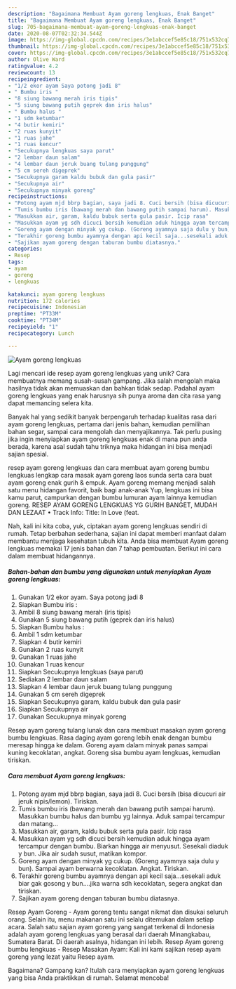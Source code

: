 ```yaml
---
description: "Bagaimana Membuat Ayam goreng lengkuas, Enak Banget"
title: "Bagaimana Membuat Ayam goreng lengkuas, Enak Banget"
slug: 705-bagaimana-membuat-ayam-goreng-lengkuas-enak-banget
date: 2020-08-07T02:32:34.544Z
image: https://img-global.cpcdn.com/recipes/3e1abccef5e85c18/751x532cq70/ayam-goreng-lengkuas-foto-resep-utama.jpg
thumbnail: https://img-global.cpcdn.com/recipes/3e1abccef5e85c18/751x532cq70/ayam-goreng-lengkuas-foto-resep-utama.jpg
cover: https://img-global.cpcdn.com/recipes/3e1abccef5e85c18/751x532cq70/ayam-goreng-lengkuas-foto-resep-utama.jpg
author: Olive Ward
ratingvalue: 4.2
reviewcount: 13
recipeingredient:
- "1/2 ekor ayam Saya potong jadi 8"
- " Bumbu iris "
- "8 siung bawang merah iris tipis"
- "5 siung bawang putih geprek dan iris halus"
- " Bumbu halus "
- "1 sdm ketumbar"
- "4 butir kemiri"
- "2 ruas kunyit"
- "1 ruas jahe"
- "1 ruas kencur"
- "Secukupnya lengkuas saya parut"
- "2 lembar daun salam"
- "4 lembar daun jeruk buang tulang punggung"
- "5 cm sereh digeprek"
- "Secukupnya garam kaldu bubuk dan gula pasir"
- "Secukupnya air"
- "Secukupnya minyak goreng"
recipeinstructions:
- "Potong ayam mjd bbrp bagian, saya jadi 8. Cuci bersih (bisa dicucuri air jeruk nipis/lemon). Tiriskan."
- "Tumis bumbu iris (bawang merah dan bawang putih sampai harum). Masukkan bumbu halus dan bumbu yg lainnya. Aduk sampai tercampur dan matang..."
- "Masukkan air, garam, kaldu bubuk serta gula pasir. Icip rasa"
- "Masukkan ayam yg sdh dicuci bersih kemudian aduk hingga ayam tercampur dengan bumbu. Biarkan hingga air menyusut. Sesekali diaduk y bun. Jika air sudah susut, matikan kompor."
- "Goreng ayam dengan minyak yg cukup. (Goreng ayamnya saja dulu y bun). Sampai ayam berwarna kecoklatan. Angkat. Tiriskan."
- "Terakhir goreng bumbu ayamnya dengan api kecil saja...sesekali aduk biar gak gosong y bun....jika warna sdh kecoklatan, segera angkat dan tiriskan."
- "Sajikan ayam goreng dengan taburan bumbu diatasnya."
categories:
- Resep
tags:
- ayam
- goreng
- lengkuas

katakunci: ayam goreng lengkuas 
nutrition: 172 calories
recipecuisine: Indonesian
preptime: "PT33M"
cooktime: "PT34M"
recipeyield: "1"
recipecategory: Lunch

---
```



![Ayam goreng lengkuas](https://img-global.cpcdn.com/recipes/3e1abccef5e85c18/751x532cq70/ayam-goreng-lengkuas-foto-resep-utama.jpg)

Lagi mencari ide resep ayam goreng lengkuas yang unik? Cara membuatnya memang susah-susah gampang. Jika salah mengolah maka hasilnya tidak akan memuaskan dan bahkan tidak sedap. Padahal ayam goreng lengkuas yang enak harusnya sih punya aroma dan cita rasa yang dapat memancing selera kita.

Banyak hal yang sedikit banyak berpengaruh terhadap kualitas rasa dari ayam goreng lengkuas, pertama dari jenis bahan, kemudian pemilihan bahan segar, sampai cara mengolah dan menyajikannya. Tak perlu pusing jika ingin menyiapkan ayam goreng lengkuas enak di mana pun anda berada, karena asal sudah tahu triknya maka hidangan ini bisa menjadi sajian spesial.

resep ayam goreng lengkuas dan cara membuat ayam goreng bumbu lengkuas lengkap cara masak ayam goreng laos sunda serta cara buat ayam goreng enak gurih &amp; empuk. Ayam goreng memang menjadi salah satu menu hidangan favorit, baik bagi anak-anak Yup, lengkuas ini bisa kamu parut, campurkan dengan bumbu lumuran ayam lainnya kemudian goreng. RESEP AYAM GORENG LENGKUAS YG GURIH BANGET, MUDAH DAN LEZAAT • Track Info: Title: In Love (feat.


Nah, kali ini kita coba, yuk, ciptakan ayam goreng lengkuas sendiri di rumah. Tetap berbahan sederhana, sajian ini dapat memberi manfaat dalam membantu menjaga kesehatan tubuh kita. Anda bisa membuat Ayam goreng lengkuas memakai 17 jenis bahan dan 7 tahap pembuatan. Berikut ini cara dalam membuat hidangannya.

<!--inarticleads1-->

##### Bahan-bahan dan bumbu yang digunakan untuk menyiapkan Ayam goreng lengkuas:

1. Gunakan 1/2 ekor ayam. Saya potong jadi 8
1. Siapkan  Bumbu iris :
1. Ambil 8 siung bawang merah (iris tipis)
1. Gunakan 5 siung bawang putih (geprek dan iris halus)
1. Siapkan  Bumbu halus :
1. Ambil 1 sdm ketumbar
1. Siapkan 4 butir kemiri
1. Gunakan 2 ruas kunyit
1. Gunakan 1 ruas jahe
1. Gunakan 1 ruas kencur
1. Siapkan Secukupnya lengkuas (saya parut)
1. Sediakan 2 lembar daun salam
1. Siapkan 4 lembar daun jeruk buang tulang punggung
1. Gunakan 5 cm sereh digeprek
1. Siapkan Secukupnya garam, kaldu bubuk dan gula pasir
1. Siapkan Secukupnya air
1. Gunakan Secukupnya minyak goreng


Resep ayam goreng tulang lunak dan cara membuat masakan ayam goreng bumbu lengkuas. Rasa daging ayam goreng lebih enak dengan bumbu meresap hingga ke dalam. Goreng ayam dalam minyak panas sampai kuning kecoklatan, angkat. Goreng sisa bumbu ayam lengkuas, kemudian tiriskan. 

<!--inarticleads2-->

##### Cara membuat Ayam goreng lengkuas:

1. Potong ayam mjd bbrp bagian, saya jadi 8. Cuci bersih (bisa dicucuri air jeruk nipis/lemon). Tiriskan.
1. Tumis bumbu iris (bawang merah dan bawang putih sampai harum). Masukkan bumbu halus dan bumbu yg lainnya. Aduk sampai tercampur dan matang...
1. Masukkan air, garam, kaldu bubuk serta gula pasir. Icip rasa
1. Masukkan ayam yg sdh dicuci bersih kemudian aduk hingga ayam tercampur dengan bumbu. Biarkan hingga air menyusut. Sesekali diaduk y bun. Jika air sudah susut, matikan kompor.
1. Goreng ayam dengan minyak yg cukup. (Goreng ayamnya saja dulu y bun). Sampai ayam berwarna kecoklatan. Angkat. Tiriskan.
1. Terakhir goreng bumbu ayamnya dengan api kecil saja...sesekali aduk biar gak gosong y bun....jika warna sdh kecoklatan, segera angkat dan tiriskan.
1. Sajikan ayam goreng dengan taburan bumbu diatasnya.


Resep Ayam Goreng - Ayam goreng tentu sangat nikmat dan disukai seluruh orang. Selain itu, menu makanan satu ini selalu ditemukan dalam setiap acara. Salah satu sajian ayam goreng yang sangat terkenal di Indonesia adalah ayam goreng lengkuas yang berasal dari daerah Minangkabau, Sumatera Barat. Di daerah asalnya, hidangan ini lebih. Resep Ayam goreng bumbu lengkuas - Resep Masakan Ayam: Kali ini kami sajikan resep ayam goreng yang lezat yaitu Resep ayam. 

Bagaimana? Gampang kan? Itulah cara menyiapkan ayam goreng lengkuas yang bisa Anda praktikkan di rumah. Selamat mencoba!
